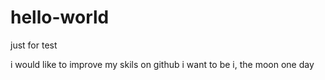 # hello-world
just for test


i would like to improve my skils on github
i want to be i, the moon one day

